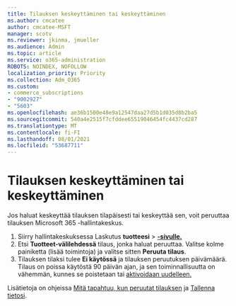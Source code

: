 ```yaml
---
title: Tilauksen keskeyttäminen tai keskeyttäminen
ms.author: cmcatee
author: cmcatee-MSFT
manager: scotv
ms.reviewer: jkinma, jmueller
ms.audience: Admin
ms.topic: article
ms.service: o365-administration
ROBOTS: NOINDEX, NOFOLLOW
localization_priority: Priority
ms.collection: Adm_O365
ms.custom:
- commerce_subscriptions
- "9002927"
- "5603"
ms.openlocfilehash: ae36b1500e48e9a12547daa27d5b1d035d8b2ba5
ms.sourcegitcommit: 540a4e2515f7cfddee65519046454fc4437cd287
ms.translationtype: MT
ms.contentlocale: fi-FI
ms.lasthandoff: 08/01/2021
ms.locfileid: "53687711"
---
```

# <a name="suspend-or-pause-a-subscription"></a>Tilauksen keskeyttäminen tai keskeyttäminen

Jos haluat keskeyttää tilauksen tilapäisesti tai keskeyttää sen, voit peruuttaa tilauksen Microsoft 365 -hallintakeskus.

1. Siirry hallintakeskuksessa Laskutus **tuotteesi**  >  **[-sivulle.](https://go.microsoft.com/fwlink/p/?linkid=842054)**
2. Etsi **Tuotteet-välilehdessä** tilaus, jonka haluat peruuttaa. Valitse kolme painiketta (lisää toimintoja) ja valitse sitten **Peruuta tilaus**.
3. Tilauksen tilaksi tulee **Ei käytössä** ja tilauksen peruutuksen päivämäärä. Tilaus on poissa käytöstä 90 päivän ajan, ja sen toiminnallisuutta on vähemmän, kunnes se poistetaan tai [aktivoidaan uudelleen.](/microsoft-365/commerce/subscriptions/reactivate-your-subscription)

Lisätietoja on ohjeissa [Mitä tapahtuu, kun peruutat tilauksen](/microsoft-365/commerce/subscriptions/cancel-your-subscription#what-happens-when-you-cancel-a-subscription) ja [Tallenna tietosi](/microsoft-365/commerce/subscriptions/cancel-your-subscription#save-your-data).
